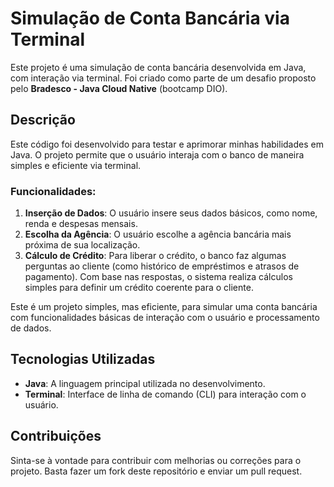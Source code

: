 # Simulação de Conta Bancária via Terminal

Este projeto é uma simulação de conta bancária desenvolvida em Java, com interação via terminal. Foi criado como parte de um desafio proposto pelo **Bradesco - Java Cloud Native** (bootcamp DIO).

## Descrição

Este código foi desenvolvido para testar e aprimorar minhas habilidades em Java. O projeto permite que o usuário interaja com o banco de maneira simples e eficiente via terminal.

### Funcionalidades:
1. **Inserção de Dados**: O usuário insere seus dados básicos, como nome, renda e despesas mensais.
2. **Escolha da Agência**: O usuário escolhe a agência bancária mais próxima de sua localização.
3. **Cálculo de Crédito**: Para liberar o crédito, o banco faz algumas perguntas ao cliente (como histórico de empréstimos e atrasos de pagamento). Com base nas respostas, o sistema realiza cálculos simples para definir um crédito coerente para o cliente.

Este é um projeto simples, mas eficiente, para simular uma conta bancária com funcionalidades básicas de interação com o usuário e processamento de dados.

## Tecnologias Utilizadas

- **Java**: A linguagem principal utilizada no desenvolvimento.
- **Terminal**: Interface de linha de comando (CLI) para interação com o usuário.


## Contribuições

Sinta-se à vontade para contribuir com melhorias ou correções para o projeto. Basta fazer um fork deste repositório e enviar um pull request.
